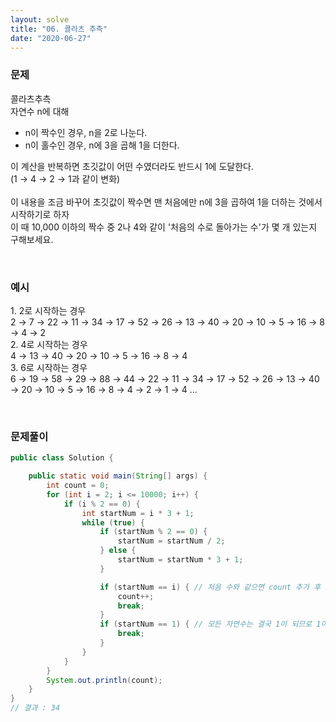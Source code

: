 ```yaml
---
layout: solve
title: "06. 콜라츠 추측"
date: "2020-06-27"
---
```


### 문제
콜라츠추측<br>
자연수 n에 대해
 - n이 짝수인 경우, n을 2로 나눈다.
 - n이 홀수인 경우, n에 3을 곱해 1을 더한다.

이 계산을 반복하면 초깃값이 어떤 수였더라도 반드시 1에 도달한다.<br>
(1 → 4 → 2 → 1과 같이 변화)<br>
<br>
이 내용을 조금 바꾸어 초깃값이 짝수면 맨 처음에만 n에 3을 곱하여 1을 더하는 것에서 시작하기로 하자<br>
이 때 10,000 이하의 짝수 중 2나 4와 같이 '처음의 수로 돌아가는 수'가 몇 개 있는지 구해보세요.

<br>

### 예시

1\. 2로 시작하는 경우<br>
2 → 7 → 22 → 11 → 34 → 17 → 52 → 26 → 13 → 40 → 20 → 10 → 5 → 16 → 8 → 4 → 2<br>
2\. 4로 시작하는 경우<br>
4 → 13 → 40 → 20 → 10 → 5 → 16 → 8 → 4<br>
3\. 6로 시작하는 경우<br>
6 → 19 → 58 → 29 → 88 → 44 → 22 → 11 → 34 → 17 → 52 → 26 → 13 → 40 → 20 → 10 → 5 → 16 → 8 → 4 → 2 → 1 → 4 ...<br>

<br>

### 문제풀이
```java
public class Solution {

    public static void main(String[] args) {
        int count = 0;
        for (int i = 2; i <= 10000; i++) {
            if (i % 2 == 0) {
                int startNum = i * 3 + 1;
                while (true) {
                    if (startNum % 2 == 0) {
                        startNum = startNum / 2;
                    } else {
                        startNum = startNum * 3 + 1;
                    }

                    if (startNum == i) { // 처음 수와 같으면 count 추가 후 break;
                        count++;
                        break;
                    }
                    if (startNum == 1) { // 모든 자연수는 결국 1이 되므로 1이 되면 break;
                        break;
                    }
                }
            }
        }
        System.out.println(count);
    }
}
// 결과 : 34
```
